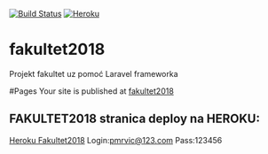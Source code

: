 [![Build Status](https://travis-ci.org/algebrateam/fakultet2018.svg?branch=master)](https://travis-ci.org/algebrateam/fakultet2018)
[![Heroku](https://github.com/algebrateam/phpdev2018/blob/master/heroku.svg)](https://dashboard.heroku.com/apps/phpdev2018)

# fakultet2018
Projekt fakultet uz pomoć Laravel frameworka

#Pages
 Your site is published at [fakultet2018](https://algebrateam.github.io/fakultet2018/)
 

## FAKULTET2018 stranica deploy na HEROKU: 
[Heroku Fakultet2018](http://fakultet2018.herokuapp.com)
Login:pmrvic@123.com
Pass:123456

